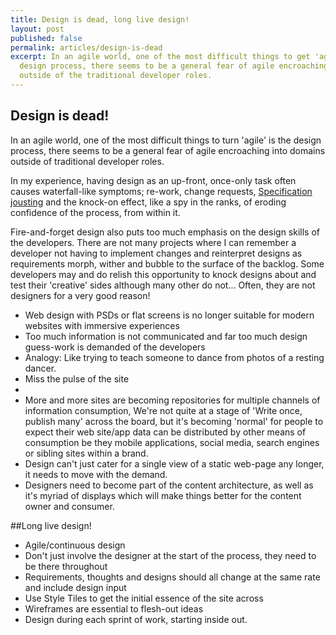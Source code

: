 ```yaml
---
title: Design is dead, long live design!
layout: post
published: false
permalink: articles/design-is-dead
excerpt: In an agile world, one of the most difficult things to get 'agile' is the
  design process, there seems to be a general fear of agile encroaching into domains
  outside of the traditional developer roles.
---
```

## Design is dead!
In an agile world, one of the most difficult things to turn 'agile' is the design process, there seems to be a general fear of agile encroaching into domains outside of traditional developer roles.

In my experience, having design as an up-front, once-only task often causes waterfall-like symptoms; re-work, change requests, [Specification jousting](/thesaurus/specification-jousting) and the knock-on effect, like a spy in the ranks, of eroding confidence of the process, from within it. 

Fire-and-forget design also puts too much emphasis on the design skills of the developers. There are not many projects where I can remember a developer not having to implement changes and reinterpret designs as requirements morph, wither and bubble to the surface of the backlog. Some developers may and do relish this opportunity to knock designs about and test their 'creative' sides although many other do not... Often, they are not designers for a very good reason! 

- Web design with PSDs or flat screens is no longer suitable for modern websites with immersive experiences
- Too much information is not communicated and far too much design guess-work is demanded of the developers
- Analogy: Like trying to teach someone to dance from photos of a resting dancer.
 - Miss the pulse of the site
 - 
- More and more sites are becoming repositories for multiple channels of information consumption, We're not quite at a stage of 'Write once, publish many' across the board, but it's becoming 'normal' for people to expect their web site/app data can be distributed by other means of consumption be they mobile applications, social media, search engines or sibling sites within a brand.
- Design can't just cater for a single view of a static web-page any longer, it needs to move with the demand. 
- Designers need to become part of the content architecture, as well as it's myriad of displays which will make things better for the content owner and consumer.
 
##Long live design!
- Agile/continuous design
- Don't just involve the designer at the start of the process, they need to be there throughout
- Requirements, thoughts and designs should all change at the same rate and include design input
- Use Style Tiles to get the initial essence of the site across
- Wireframes are essential to flesh-out ideas
- Design during each sprint of work, starting inside out.
